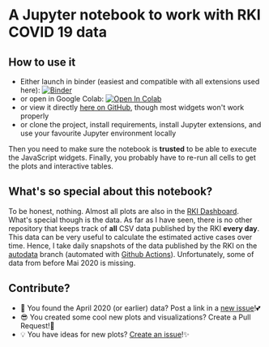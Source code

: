 # A Jupyter notebook to work with RKI COVID 19 data

## How to use it
- Either launch in binder (easiest and compatible with all extensions used here): [![Binder](https://mybinder.org/badge_logo.svg)](https://mybinder.org/v2/gh/woefe/covid19stats/master?filepath=covid19stats.ipynb)
- or open in Google Colab: [![Open In Colab](https://colab.research.google.com/assets/colab-badge.svg)](https://colab.research.google.com/github/woefe/covid19stats/blob/master/covid19stats.ipynb)
- or view it directly [here on GitHub](https://github.com/woefe/covid19stats/blob/master/covid19stats.ipynb), though most widgets won't work properly
- or clone the project, install requirements, install Jupyter extensions, and use your favourite Jupyter environment locally

Then you need to make sure the notebook is **trusted** to be able to execute the JavaScript widgets.
Finally, you probably have to re-run all cells to get the plots and interactive tables.

## What's so special about this notebook?
To be honest, nothing. Almost all plots are also in the [RKI Dashboard](https://experience.arcgis.com/experience/478220a4c454480e823b17327b2bf1d4).
What's special though is the data.
As far as I have seen, there is no other repository that keeps track of **all** CSV data published by the RKI **every day**.
This data can be very useful to calculate the estimated active cases over time.
Hence, I take daily snapshots of the data published by the RKI on the [autodata](https://github.com/woefe/covid19stats/tree/autodata) branch (automated with [Github Actions](https://github.com/woefe/covid19stats/blob/master/.github/workflows/get_data.yml)).
Unfortunately, some of data from before Mai 2020 is missing.


## Contribute?
- 📄 You found the April 2020 (or earlier) data? Post a link in a [new issue](https://github.com/woefe/covid19stats/issues/new)!💕
- 😎 You created some cool new plots and visualizations? Create a Pull Request!🍴
- 💡 You have ideas for new plots? [Create an issue](https://github.com/woefe/covid19stats/issues/new)!✨
